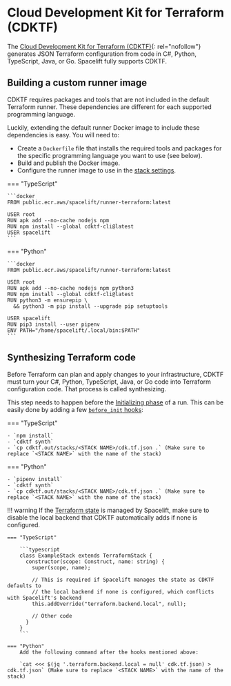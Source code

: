 # Cloud Development Kit for Terraform (CDKTF)

The [Cloud Development Kit for Terraform (CDKTF)](https://www.terraform.io/cdktf){: rel="nofollow"} generates JSON Terraform configuration from code in C#, Python, TypeScript, Java, or Go. Spacelift fully supports CDKTF.

## Building a custom runner image

CDKTF requires packages and tools that are not included in the default Terraform runner. These dependencies are different for each supported programming language.

Luckily, extending the default runner Docker image to include these dependencies is easy. You will need to:

- Create a `Dockerfile` file that installs the required tools and packages for the specific programming language you want to use (see below).
- Build and publish the Docker image.
- Configure the runner image to use in the [stack settings](../../concepts/stack/stack-settings.md#runner-image).

=== "TypeScript"

    ```docker
    FROM public.ecr.aws/spacelift/runner-terraform:latest

    USER root
    RUN apk add --no-cache nodejs npm
    RUN npm install --global cdktf-cli@latest
    USER spacelift
    ```

=== "Python"

    ```docker
    FROM public.ecr.aws/spacelift/runner-terraform:latest

    USER root
    RUN apk add --no-cache nodejs npm python3
    RUN npm install --global cdktf-cli@latest
    RUN python3 -m ensurepip \
      && python3 -m pip install --upgrade pip setuptools

    USER spacelift
    RUN pip3 install --user pipenv
    ENV PATH="/home/spacelift/.local/bin:$PATH"
    ```

## Synthesizing Terraform code

Before Terraform can plan and apply changes to your infrastructure, CDKTF must turn your C#, Python, TypeScript, Java, or Go code into Terraform configuration code. That process is called synthesizing.

This step needs to happen before the [Initializing phase](../../concepts/run/README.md#initializing) of a run. This can be easily done by adding a few [`before_init` hooks](../../concepts/stack/stack-settings.md#customizing-workflow):

=== "TypeScript"

    - `npm install`
    - `cdktf synth`
    - `cp cdktf.out/stacks/<STACK NAME>/cdk.tf.json .` (Make sure to replace `<STACK NAME>` with the name of the stack)

=== "Python"

    - `pipenv install`
    - `cdktf synth`
    - `cp cdktf.out/stacks/<STACK NAME>/cdk.tf.json .` (Make sure to replace `<STACK NAME>` with the name of the stack)

!!! warning
    If the [Terraform state](./state-management.md) is managed by Spacelift, make sure to disable the local backend that CDKTF automatically adds if none is configured.

    === "TypeScript"

        ```typescript
        class ExampleStack extends TerraformStack {
          constructor(scope: Construct, name: string) {
            super(scope, name);

            // This is required if Spacelift manages the state as CDKTF defaults to
            // the local backend if none is configured, which conflicts with Spacelift's backend
            this.addOverride("terraform.backend.local", null);

            // Other code
          }
        }
        ```

    === "Python"
        Add the following command after the hooks mentioned above:

        `cat <<< $(jq '.terraform.backend.local = null' cdk.tf.json) > cdk.tf.json` (Make sure to replace `<STACK NAME>` with the name of the stack)
